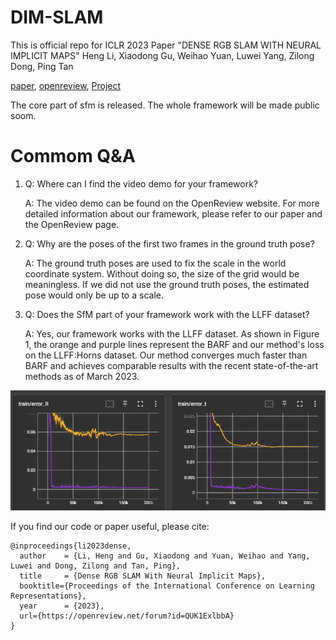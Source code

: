 # DIM-SLAM
This is official repo for ICLR 2023 Paper "DENSE RGB SLAM WITH NEURAL IMPLICIT MAPS"
Heng Li, Xiaodong Gu, Weihao Yuan, Luwei Yang, Zilong Dong, Ping Tan

[paper](https://openreview.net/pdf?id=QUK1ExlbbA), [openreview](https://openreview.net/forum?id=QUK1ExlbbA), [Project](https://poptree.github.io/DIM-SLAM/)


The core part of sfm is released. The whole framework will be made public soom.

# Commom Q&A

1. Q: Where can I find the video demo for your framework?

    A: The video demo can be found on the OpenReview website. For more detailed information about our framework, please refer to our paper and the OpenReview page.

2. Q: Why are the poses of the first two frames in the ground truth pose?

    A: The ground truth poses are used to fix the scale in the world coordinate system. Without doing so, the size of the grid would be meaningless. If we did not use the ground truth poses, the estimated pose would only be up to a scale.

3. Q: Does the SfM part of your framework work with the LLFF dataset?

    A: Yes, our framework works with the LLFF dataset. As shown in Figure 1, the orange and purple lines represent the BARF and our method's loss on the LLFF:Horns dataset. Our method converges much faster than BARF and achieves comparable results with the recent state-of-the-art methods as of March 2023.

![Fig1: LLFF:Horns, Ours compares with BARF](./figs/20230330193005.png)


If you find our code or paper useful, please cite:
```
@inproceedings{li2023dense,
  author    = {Li, Heng and Gu, Xiaodong and Yuan, Weihao and Yang, Luwei and Dong, Zilong and Tan, Ping},
  title     = {Dense RGB SLAM With Neural Implicit Maps},
  booktitle={Proceedings of the International Conference on Learning Representations},
  year      = {2023},
  url={https://openreview.net/forum?id=QUK1ExlbbA}
}
```

